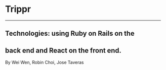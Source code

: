 # Trippr
---
## Technologies: using Ruby on Rails on the
back end and React on the front end.
---
By Wei Wen, Robin Choi, Jose Taveras
